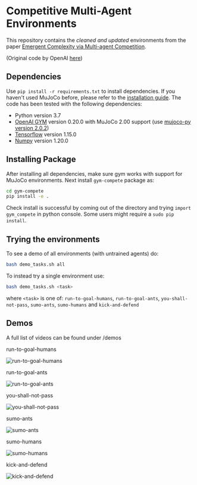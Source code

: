 # Competitive Multi-Agent Environments

This repository contains the *cleaned and updated* environments from the paper [Emergent Complexity via Multi-agent Competition](https://arxiv.org/abs/1710.03748).

(Original code by OpenAI [here](https://github.com/openai/multiagent-competition))

## Dependencies
Use `pip install -r requirements.txt` to install dependencies. If you haven't used MuJoCo before, please refer to the [installation guide](https://github.com/openai/mujoco-py).
The code has been tested with the following dependencies:
* Python version 3.7
* [OpenAI GYM](https://github.com/openai/gym) version 0.20.0 with MuJoCo 2.00 support (use [mujoco-py version 2.0.2](https://github.com/openai/mujoco-py))
* [Tensorflow](https://www.tensorflow.org/versions/r1.1/install/) version 1.15.0
* [Numpy](https://scipy.org/install.html) version 1.20.0

## Installing Package
After installing all dependencies, make sure gym works with support for MuJoCo environments.
Next install `gym-compete` package as:
```bash
cd gym-compete
pip install -e .
```
Check install is successful by coming out of the directory and trying `import gym_compete` in python console. Some users might require a `sudo pip install`.

## Trying the environments
To see a demo of all environments (with untrained agents) do:
```bash
bash demo_tasks.sh all
```
To instead try a single environment use:
```bash
bash demo_tasks.sh <task>
```
where `<task>` is one of: `run-to-goal-humans`, `run-to-goal-ants`, `you-shall-not-pass`, `sumo-ants`, `sumo-humans` and `kick-and-defend`

## Demos

A full list of videos can be found under /demos

run-to-goal-humans 

![run-to-goal-humans](https://github.com/ToruOwO/multiagent-competition-envs/blob/main/demos/run-to-goal-humans.png)

run-to-goal-ants

![run-to-goal-ants](https://github.com/ToruOwO/multiagent-competition-envs/blob/main/demos/run-to-goal-ants.png)

you-shall-not-pass

![you-shall-not-pass](https://github.com/ToruOwO/multiagent-competition-envs/blob/main/demos/you-shall-not-pass.png)

sumo-ants

![sumo-ants](https://github.com/ToruOwO/multiagent-competition-envs/blob/main/demos/sumo-ants.png)

sumo-humans

![sumo-humans](https://github.com/ToruOwO/multiagent-competition-envs/blob/main/demos/sumo-humans.png)

kick-and-defend

![kick-and-defend](https://github.com/ToruOwO/multiagent-competition-envs/blob/main/demos/kick-and-defend.png)